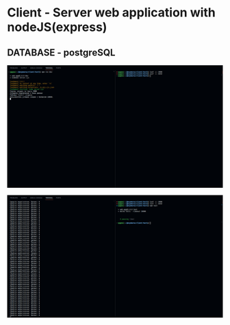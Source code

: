 # Client - Server web application with nodeJS(express)
## DATABASE - postgreSQL

![My Image](./screen-1.png)

![My Image](./screen-2.png)